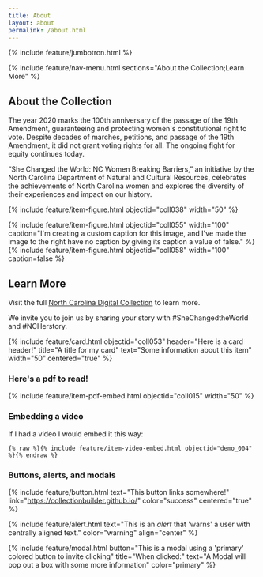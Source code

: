 ```yaml
---
title: About
layout: about
permalink: /about.html
---
```

{% include feature/jumbotron.html %} 

{% include feature/nav-menu.html sections="About the Collection;Learn More" %} 

## About the Collection

The year 2020 marks the 100th anniversary of the passage of the 19th Amendment, guaranteeing and protecting women's constitutional right to vote. Despite decades of marches, petitions, and passage of the 19th Amendment, it did not grant voting rights for all. The ongoing fight for equity continues today.

“She Changed the World: NC Women Breaking Barriers,” an initiative by the North Carolina Department of Natural and Cultural Resources, celebrates the achievements of North Carolina women and explores the diversity of their experiences and impact on our history.

{% include feature/item-figure.html objectid="coll038" width="50" %}

<div class="row">
<div class="col-md-6">
{% include feature/item-figure.html objectid="coll055" width="100" caption="I'm creating a custom caption for this image, and I've made the image to the right have no caption by giving its caption a value of false." %}
</div>
<div class="col-md-6">
{% include feature/item-figure.html objectid="coll058" width="100" caption=false %}
</div>
</div>

## Learn More

Visit the full [North Carolina Digital Collection](https://digital.ncdcr.gov) to learn more. 

We invite you to join us by sharing your story with #SheChangedtheWorld and #NCHerstory.

{% include feature/card.html objectid="coll053" header="Here is a card header!" title="A title for my card" text="Some information about this item" width="50" centered="true" %}

### Here's a pdf to read!

{% include feature/item-pdf-embed.html objectid="coll015" width="50" %}

### Embedding a video

If I had a video I would embed it this way:

`{% raw %}{% include feature/item-video-embed.html objectid="demo_004" %}{% endraw %}`

### Buttons, alerts, and modals

{% include feature/button.html text="This button links somewhere!" link="https://collectionbuilder.github.io/" color="success" centered="true" %}

{% include feature/alert.html text="This is an *alert* that 'warns' a user with centrally aligned text." color="warning" align="center"  %}

{% include feature/modal.html button="This is a modal using a 'primary' colored button to invite clicking" title="When clicked:" text="A Modal will pop out a box with some more information" color="primary"  %}



<div class="clearfix"></div>

